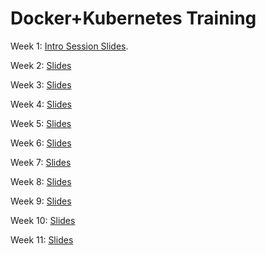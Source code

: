 # Docker+Kubernetes Training

Week 1:
[Intro Session Slides](https://propel-ventures.github.io/docker-kubernetes-training/).

Week 2:
[Slides](https://propel-ventures.github.io/docker-kubernetes-training/2/#1)

Week 3:
[Slides](https://propel-ventures.github.io/docker-kubernetes-training/3/#1)

Week 4:
[Slides](https://propel-ventures.github.io/docker-kubernetes-training/4/#1)

Week 5:
[Slides](https://propel-ventures.github.io/docker-kubernetes-training/5/#1)

Week 6:
[Slides](https://propel-ventures.github.io/docker-kubernetes-training/6/#1)

Week 7:
[Slides](https://propel-ventures.github.io/docker-kubernetes-training/7/#1)

Week 8:
[Slides](https://propel-ventures.github.io/docker-kubernetes-training/8/#1)

Week 9:
[Slides](https://propel-ventures.github.io/docker-kubernetes-training/9/#1)

Week 10:
[Slides](https://propel-ventures.github.io/docker-kubernetes-training/10/#1)

Week 11:
[Slides](https://propel-ventures.github.io/docker-kubernetes-training/11/#1)
